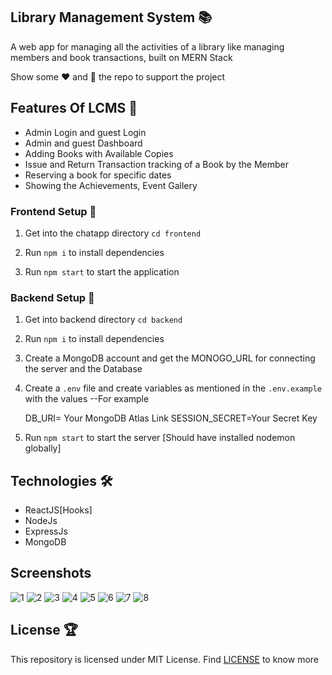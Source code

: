 ## Library Management System 📚

A web app for managing all the activities of a library like managing members and book transactions, built on MERN Stack

Show some ❤️ and 🌟 the repo to support the project


## Features Of LCMS 🚀

- Admin Login and guest Login
- Admin and guest Dashboard
- Adding Books with Available Copies
- Issue and Return Transaction tracking of a Book by the Member
- Reserving a book for specific dates
- Showing the Achievements, Event Gallery


### Frontend Setup 🍧

1. Get into the chatapp directory
   `cd frontend`

2. Run `npm i` to install dependencies

4. Run `npm start` to start the application

### Backend Setup 🍿

1. Get into backend directory `cd backend`

2. Run `npm i` to install dependencies

3. Create a MongoDB account and get the MONOGO_URL for connecting the server and the Database

4. Create a `.env` file and create variables as mentioned in the `.env.example` with the values
   --For example

   DB_URI= Your MongoDB Atlas Link
   SESSION_SECRET=Your Secret Key


5. Run `npm start` to start the server [Should have installed nodemon globally]

## Technologies 🛠

- ReactJS[Hooks]
- NodeJs
- ExpressJs
- MongoDB

## Screenshots

![1](https://user-images.githubusercontent.com/73348574/205623377-999c0de5-6796-4100-85e6-96e3e7d4fb77.png)
![2](https://user-images.githubusercontent.com/73348574/205632416-bfcc2c19-3f70-4688-bb7e-0ccd83be3038.png)
![3](https://user-images.githubusercontent.com/73348574/205632598-6b009820-20ec-4e9f-92bf-00af92d4f1a4.png)
![4](https://user-images.githubusercontent.com/73348574/205632198-d99fcc8d-903d-4b60-9cec-56f8e0716290.png)
![5](https://user-images.githubusercontent.com/73348574/205631397-2793e97e-3cc6-4b60-8ee1-ec81716b9d6d.png)
![6](https://user-images.githubusercontent.com/73348574/205631670-5dcb6437-afb1-4aaf-87d7-b47c3b01d7b1.png)
![7](https://user-images.githubusercontent.com/73348574/205631804-6c631b5e-8bcd-41c4-bb73-bab6ea8b78f7.png)
![8](https://user-images.githubusercontent.com/73348574/205631977-f393ca09-aa24-42a5-9bd7-d92d471c514c.png)



## License 🏆

This repository is licensed under MIT License. Find [LICENSE](LICENSE) to know more
